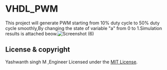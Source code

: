 # VHDL_PWM

This project will generate PWM starting from 10% duty cycle to 50% duty cycle smoothly,By changing the state of variable "a" from 0 to 1.Simulation results is attached beow.![Screenshot (6)](https://user-images.githubusercontent.com/97118799/157000578-f55b0c6e-c7e2-4fbb-829e-c3e82a8aee6f.png)

## License & copyright
 Yashwanth singh M ,Engineer
Licensed under the [MIT License](LICENSE).
